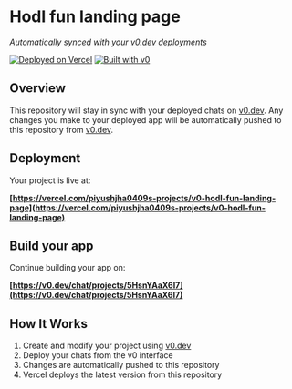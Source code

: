 # Hodl fun landing page

*Automatically synced with your [v0.dev](https://v0.dev) deployments*

[![Deployed on Vercel](https://img.shields.io/badge/Deployed%20on-Vercel-black?style=for-the-badge&logo=vercel)](https://vercel.com/piyushjha0409s-projects/v0-hodl-fun-landing-page)
[![Built with v0](https://img.shields.io/badge/Built%20with-v0.dev-black?style=for-the-badge)](https://v0.dev/chat/projects/5HsnYAaX6I7)

## Overview

This repository will stay in sync with your deployed chats on [v0.dev](https://v0.dev).
Any changes you make to your deployed app will be automatically pushed to this repository from [v0.dev](https://v0.dev).

## Deployment

Your project is live at:

**[https://vercel.com/piyushjha0409s-projects/v0-hodl-fun-landing-page](https://vercel.com/piyushjha0409s-projects/v0-hodl-fun-landing-page)**

## Build your app

Continue building your app on:

**[https://v0.dev/chat/projects/5HsnYAaX6I7](https://v0.dev/chat/projects/5HsnYAaX6I7)**

## How It Works

1. Create and modify your project using [v0.dev](https://v0.dev)
2. Deploy your chats from the v0 interface
3. Changes are automatically pushed to this repository
4. Vercel deploys the latest version from this repository